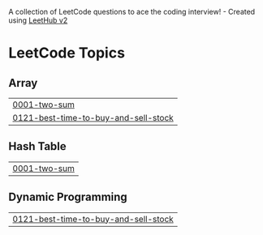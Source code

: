 A collection of LeetCode questions to ace the coding interview! - Created using [LeetHub v2](https://github.com/arunbhardwaj/LeetHub-2.0)
<!---LeetCode Topics Start-->
# LeetCode Topics
## Array
|  |
| ------- |
| [0001-two-sum](https://github.com/ankan24/LeetCode-Solutions/tree/master/0001-two-sum) |
| [0121-best-time-to-buy-and-sell-stock](https://github.com/ankan24/LeetCode-Solutions/tree/master/0121-best-time-to-buy-and-sell-stock) |
## Hash Table
|  |
| ------- |
| [0001-two-sum](https://github.com/ankan24/LeetCode-Solutions/tree/master/0001-two-sum) |
## Dynamic Programming
|  |
| ------- |
| [0121-best-time-to-buy-and-sell-stock](https://github.com/ankan24/LeetCode-Solutions/tree/master/0121-best-time-to-buy-and-sell-stock) |
<!---LeetCode Topics End-->